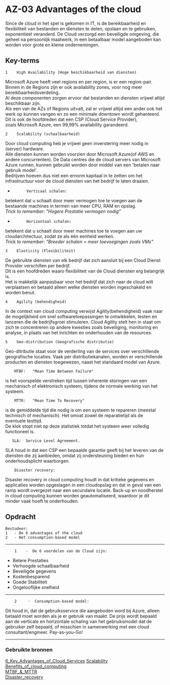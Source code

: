 # **AZ-03 Advantages of the cloud** 
Since de cloud in het spel is gekomen in IT, is de bereikbaarheid en flexibiliteit van bestanden en diensten te delen, opslaan en te gebruiken, exponentieel veranderd. De Cloud verzorgd een beveiligde omgeving, die geheel na persoonlijk maatwerk, in een betaalbaar model aangeboden kan worden voor grote en kleine ondernemingen.


## **Key-terms**  

    1    High Availability (Hoge beschikbaarheid van diensten)  
Microsoft Azure heeft veel regions en per region, is er een region-pair.  
Binnen in de Regions zijn er ook availability zones, voor nog meer bereikbaarheidsverdeling.  
Al deze componenten zorgen ervoor dat bestanden en diensten vrijwel altijd beschikbaar zijn.  
Als een van de AZs of Regions uitvalt, zal er vrijwel altijd een ander ook het werk op kunnen vangen en zo een minimale downtown wordt gehanteerd.  
Dit is ook de hoofdreden dat een CSP (Cloud Service Provider),  
zoals Microsoft Azure, een 99,99% availability garandeerd.  


    2    Scalability (schaalbaarheid)  
Door cloud computing heb je vrijwel geen inverstering meer nodig in (server) hardware.  
Alle diensten kunnen worden voorzien door Microsoft Azure(of AWS en andere concurrenten). De Data centres die de cloud servers van Microsoft Azure runnen, kunnen gebruikt worden door middel van een 'betalen naar gebruik model'.  
Bedrijven hoeven dus niet een ernorm kapitaal in te zetten om het infrastructuur voor de cloud diensten van het bedrijf te laten draaien.  


-           Verticaal schalen:  
betekent dat u schaalt door meer vermogen toe te voegen aan de bestaande machines in termen van meer CPU, RAM en opslag.  
*Trick to remember:      "Hogere Prestatie vermogen nodig"*  


-           Horizontaal schalen:  
betekent dat u schaalt door meer machines toe te voegen aan uw cloudarchitectuur, zodat ze als één eenheid werken.  
*Trick to remember:      "Breeder schalen = meer toevoegingen zoals VMs"*  

    3    Elasticity (Flexibiliteit)  
De gebruikte diensten van elk bedrijf dat zich aansluit bij een Cloud Dienst Provider verschillen per bedrijf.  
Dit is een hoofdreden waaro flexibiliteit van de Cloud diensten erg belangrijk is.  
Het is makkelijk aanpasbaar voor het bedrijf dat zich naar de cloud wilt verplaatsen en betaald alleen welke diensten worden ingeschakeld en worden benut.  


    4    Agility (behendigheid)  
In de context van cloud computing verwijst Agility(behendigheid) vaak naar de mogelijkheid om snel softwaretoepassingen te ontwikkelen, testen en lanceren die de bedrijfsgroei stimuleren. Cloud Agility stelt hen in staat om zich te concentreren op andere kwesties zoals beveiliging, monitoring en analyse, in plaats van het inrichten en onderhouden van de resources.  

    5    Geo-distribution (Geografische distributie)  
Geo-ditributie staat voor de verderling van de services over verschillende geografische locaties. Vaak per distributiekanalen, worden er verschillende producten en diensten toegewezen, naast het standaard model van Azure.  

        MTBF:   "Mean Time Between Failure"  
is het voorspelde verstreken tijd tussen inherente storingen van een mechanisch of elektronisch systeem, tijdens de normale werking van het systeem.  


        MTTR:   "Mean Time To Recovery"  
is de gemiddelde tijd die nodig is om een systeem te repareren (meestal technisch of mechanisch). Het omvat zowel de reparatietijd als de eventuele testtijd.  
De klok stopt niet op deze statistiek totdat het systeem weer volledig functioneel is.  


       SLA:  Service Level Agreement.  
SLA houd in dat een CSP een bepaalde garantie geeft bij het leveren van de diensten die zij aanbieden, omdat zij ondersteuning bieden en hun onderhoudsplicht waarborgen.  

        Disaster recovery:  
Disaster recovery in cloud computing houdt in dat kritieke gegevens en applicaties worden opgeslagen in een cloudopslag en dat in geval van een ramp wordt overgezet naar een secundaire locatie. Back-up en noodherstel in cloud computing kunnen worden geautomatiseerd, waardoor je dit minder vaak hoeft te onderhouden.  


## Opdracht 
    Bestudeer:
    1   - De 6 advantages of the cloud  
    2   - Het consumption-based model    

______



        1    -  De 6 voordelen van de Cloud zijn:  

- Betere Prestaties
- Verhoogde schaalbaarheid
- Beveiligde gegevens
- Kostenbesparend
- Goede Stabiliteit 
- Ongelooflijke snelheid    
  
______

        2     -  Consumption-based model:  
Dit houd in, dat de gebruiksservice die aangeboden word bij Azure, alleen betaald moet worden als je er gebruik van maakt. De prijs wordt bepaald aan de verticale en horizontale schaling van het gebruiksmodel dat de gebruiker zelf bepaald, of misschien in samenwerking met een cloud consultant/engineer. Pay-as-you-Go!  
  
_____

  
### Gebruikte bronnen  
[6_Key_Advantages_of_Cloud_Services](https://www.impactmybiz.com/blog/blog-6-key-advantages-of-microsoft-azure-cloud-services/)
[Scalability](https://www.criticalcase.com/blog/cloud-computing-scalability-what-is-it-and-why-its-important.html#)  
[Benefits_of_cloud_computing](https://www.business.qld.gov.au/running-business/it/cloud-computing/benefits#:~:text=Cloud%20computing%20offers%20your%20business%20many%20benefits.%20It,tablets%29%2C%20access%20to%20your%20data%20is%20even%20easier.)  
[MTBF_&_MTTR](https://valuekeep.com/resources/e-books-articles/what-is-the-mttr-and-the-mtbf/)  
[Disaster_recovery](https://www.nakivo.com/blog/disaster-recovery-in-cloud-computing/)  